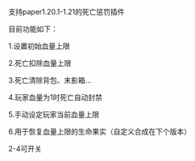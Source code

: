 支持paper1.20.1-1.21的死亡惩罚插件

目前功能如下：

1.设置初始血量上限

2.死亡扣除血量上限

3.死亡清除背包、末影箱...

4.玩家血量为1时死亡自动封禁

5.手动设定玩家当前血量上限

6.用于恢复血量上限的生命果实（自定义合成在下个版本）

2-4可开关